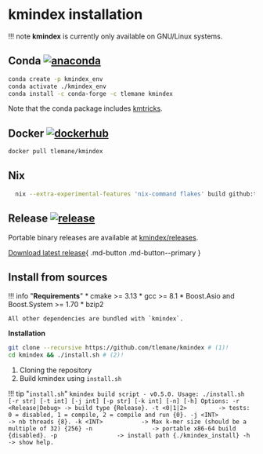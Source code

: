 # kmindex installation

!!! note
    **kmindex** is currently only available on GNU/Linux systems.

## **Conda** [![anaconda](https://img.shields.io/conda/vn/tlemane/kmindex?color=green&label=tlemane%2Fkmindex&logo=anaconda)](https://anaconda.org/tlemane/kmindex)

```bash
conda create -p kmindex_env
conda activate ./kmindex_env
conda install -c conda-forge -c tlemane kmindex
```

Note that the conda package includes [kmtricks](https://github.com/tlemane/kmtricks).

## **Docker** [![dockerhub](https://img.shields.io/docker/v/tlemane/kmindex?label=tlemane/kmindex&logo=docker)](https://hub.docker.com/r/tlemane/kmindex/)

```bash
docker pull tlemane/kmindex
```

## **Nix**

```bash
  nix --extra-experimental-features 'nix-command flakes' build github:tlemane/kmindex
```

## **Release**  [![release](https://img.shields.io/github/v/release/tlemane/kmindex)](https://github.com/tlemane/kmindex/releases)

Portable binary releases are available at [kmindex/releases](https://github.com/tlemane/kmindex/releases).

[Download latest release](https://github.com/tlemane/kmindex/releases/latest/download/kmindex-v0.1.0-bin-Linux.tar.gz){ .md-button .md-button--primary }

## **Install from sources**

!!! info "**Requirements**"
    * cmake >= 3.13
    * gcc >= 8.1
    * Boost.Asio and Boost.System >= 1.70
    * bzip2

    All other dependencies are bundled with `kmindex`.

**Installation**
``` bash
git clone --recursive https://github.com/tlemane/kmindex # (1)!
cd kmindex && ./install.sh # (2)!
```

1. Cloning the repository
2. Build kmindex using `install.sh`

!!! tip "`install.sh`"
    ```
    kmindex build script - v0.5.0.
    Usage:
      ./install.sh [-r str] [-t int] [-j int] [-p str] [-k int] [-n] [-h]
    Options:
      -r <Release|Debug> -> build type {Release}.
      -t <0|1|2>         -> tests: 0 = disabled, 1 = compile, 2 = compile and run {0}.
      -j <INT>           -> nb threads {8}.
      -k <INT>           -> Max k-mer size (should be a multiple of 32) {256}
      -n                 -> portable x86-64 build {disabled}.
      -p                 -> install path {./kmindex_install}
      -h                 -> show help.
    ```
